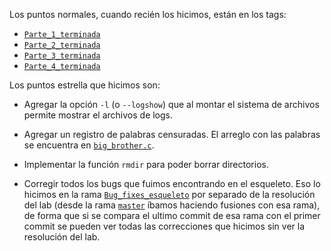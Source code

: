 Los puntos normales, cuando recién los hicimos, están en los tags:

- [`Parte_1_terminada`](https://bitbucket.org/sistop-famaf/so21lab4g27/commits/tag/Parte_1_terminada)
- [`Parte_2_terminada`](https://bitbucket.org/sistop-famaf/so21lab4g27/commits/tag/Parte_2_terminada)
- [`Parte_3_terminada`](https://bitbucket.org/sistop-famaf/so21lab4g27/commits/tag/Parte_3_terminada)
- [`Parte_4_terminada`](https://bitbucket.org/sistop-famaf/so21lab4g27/commits/tag/Parte_4_terminada)



Los puntos estrella que hicimos son:

- Agregar la opción `-l` (o `--logshow`) que al montar el sistema de archivos permite mostrar el archivos de logs.

- Agregar un registro de palabras censuradas. El arreglo con las palabras se encuentra en [`big_brother.c`](https://bitbucket.org/sistop-famaf/so21lab4g27/src/master/esqueleto/big_brother.c).

- Implementar la función `rmdir` para poder borrar directorios.

- Corregir todos los bugs que fuimos encontrando en el esqueleto. Eso lo hicimos en la rama [`Bug_fixes_esqueleto`](https://bitbucket.org/sistop-famaf/so21lab4g27/commits/branch/Bug_fixes_esqueleto) por separado de la resolución del lab (desde la rama [`master`](https://bitbucket.org/sistop-famaf/so21lab4g27/commits/branch/master) íbamos haciendo fusiones con esa rama), de forma que si se compara el ultimo commit de esa rama con el primer commit se pueden ver todas las correcciones que hicimos sin ver la resolución del lab.




